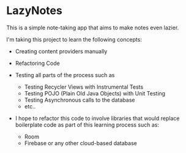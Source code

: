 # LazyNotes
This is a simple note-taking app that aims to make notes even lazier.

I'm taking this project to learn the following concepts:
- Creating content providers manually
- Refactoring Code
- Testing all parts of the process such as
    - Testing Recycler Views with Instrumental Tests
    - Testing POJO (Plain Old Java Objects) with Unit Testing
    - Testing Asynchronous calls to the database
    - etc..
    
- I hope to refactor this code to involve libraries that would replace boilerplate code as part of this learning process such as:
    - Room
    - Firebase or any other cloud-based database
    